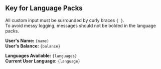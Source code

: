 ## Key for Language Packs

All custom input must be surrounded by curly braces `{ }`.  
To avoid messy logging, messages should not be bolded in the language packs.

**User's Name:** `{name)`  
**User's Balance:** `{balance}`  

**Languages Available:** `{languages}`  
**Current User Language:** `{language}`